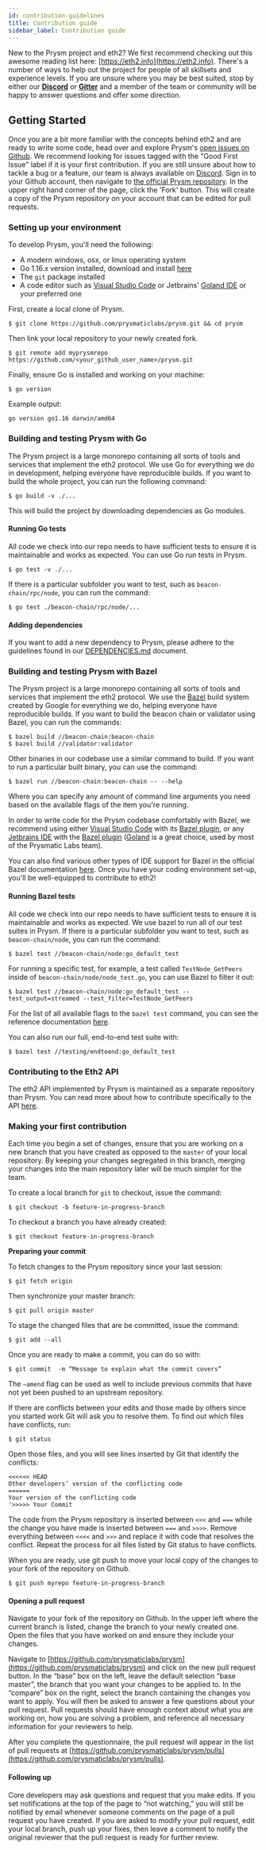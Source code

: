 ```yaml
---
id: contribution-guidelines
title: Contribution guide
sidebar_label: Contribution guide
---
```


New to the Prysm project and eth2? We first recommend checking out this awesome reading list here: [https://eth2.info](https://eth2.info). There's a number of ways to help out the project for people of all skillsets and experience levels. If you are unsure where you may be best suited, stop by either our [**Discord**](https://discord.gg/prysmaticlabs) or [**Gitter**](https://gitter.im/prysmaticlabs/geth-sharding?utm_source=badge&utm_medium=badge&utm_campaign=pr-badge) and a member of the team or community will be happy to answer questions and offer some direction.

## Getting Started

Once you are a bit more familiar with the concepts behind eth2 and are ready to write some code, head over and explore Prysm's [open issues on Github](https://github.com/prysmaticlabs/prysm/issues). We recommend looking for issues tagged with the "Good First Issue" label if it is your first contribution. If you are still unsure about how to tackle a bug or a feature, our team is always available on [Discord](https://discord.gg/KSA7rPr). Sign in to your Github account, then navigate to [the official Prysm repository](https://github.com/prysmaticlabs/prysm/). In the upper right hand corner of the page, click the 'Fork' button. This will create a copy of the Prysm repository on your account that can be edited for pull requests.

### Setting up your environment

To develop Prysm, you'll need the following:

- A modern windows, osx, or linux operating system
- Go 1.16.x version installed, download and install [here](https://golang.org/dl/)
- The `git` package installed
- A code editor such as [Visual Studio Code](https://code.visualstudio.com/download) or Jetbrains' [Goland IDE](https://www.jetbrains.com/go/) or your preferred one

First, create a local clone of Prysm.

```text
$ git clone https://github.com/prysmaticlabs/prysm.git && cd prysm
```

Then link your local repository to your newly created fork.

```text
$ git remote add myprysmrepo https://github.com/<your_github_user_name>/prysm.git
```

Finally, ensure Go is installed and working on your machine:

```text
$ go version
```

Example output:
```text
go version go1.16 darwin/amd64
```

### Building and testing Prysm with Go

The Prysm project is a large monorepo containing all sorts of tools and services that implement the eth2 protocol. We use Go for everything we do in development, helping everyone have reproducible builds. If you want to build the whole project, you can run the following command:

```text
$ go build -v ./...
```

This will build the project by downloading dependencies as Go modules.

#### Running Go tests

All code we check into our repo needs to have sufficient tests to ensure it is maintainable and works as expected. You can use Go run tests in Prysm. 

```text
$ go test -v ./...
```

If there is a particular subfolder you want to test, such as `beacon-chain/rpc/node`, you can run the command:

```text
$ go test ./beacon-chain/rpc/node/...
```

#### Adding dependencies

If you want to add a new dependency to Prysm, please adhere to the guidelines found in our [DEPENDENCIES.md](https://github.com/prysmaticlabs/prysm/blob/master/DEPENDENCIES.md) document.

### Building and testing Prysm with Bazel

The Prysm project is a large monorepo containing all sorts of tools and services that implement the eth2 protocol. We use the [Bazel](https://bazel.build) build system created by Google for everything we do, helping everyone have reproducible builds. If you want to build the beacon chain or validator using Bazel, you can run the commands:

```text
$ bazel build //beacon-chain:beacon-chain
$ bazel build //validator:validator
```

Other binaries in our codebase use a similar command to build. If you want to run a particular built binary, you can use the command:

```
$ bazel run //beacon-chain:beacon-chain -- --help
```

Where you can specify any amount of command line arguments you need based on the available flags of the item you're running.

In order to write code for the Prysm codebase comfortably with Bazel, we recommend using either [Visual Studio Code](https://code.visualstudio.com/download) with its [Bazel plugin](https://marketplace.visualstudio.com/items?itemName=BazelBuild.vscode-bazel), or any [Jetbrains IDE](https://www.jetbrains.com/) with the [Bazel plugin](https://plugins.jetbrains.com/plugin/8609-bazel) ([Goland](https://www.jetbrains.com/go/) is a great choice, used by most of the Prysmatic Labs team). 

You can also find various other types of IDE support for Bazel in the official Bazel documentation [here](https://docs.bazel.build/versions/master/ide.html). Once you have your coding environment set-up, you'll be well-equipped to contribute to eth2!

#### Running Bazel tests

All code we check into our repo needs to have sufficient tests to ensure it is maintainable and works as expected. We use bazel to run all of our test suites in Prysm. If there is a particular subfolder you want to test, such as `beacon-chain/node`, you can run the command:

```text
$ bazel test //beacon-chain/node:go_default_test
```

For running a specific test, for example, a test called `TestNode_GetPeers` inside of `beacon-chain/node/node_test.go`, you can use Bazel to filter it out:

```text
$ bazel test //beacon-chain/node:go_default_test --test_output=streamed --test_filter=TestNode_GetPeers
```

For the list of all available flags to the `bazel test` command, you can see the reference documentation [here](https://docs.bazel.build/versions/master/command-line-reference.html#test).

You can also run our full, end-to-end test suite with:

```text
$ bazel test //testing/endtoend:go_default_test
```

### Contributing to the Eth2 API

The eth2 API implemented by Prysm is maintained as a separate repository than Prysm. You can read more about how to contribute specifically to the API [here](/docs/how-prysm-works/prysm-public-api#contributing).

### Making your first contribution

Each time you begin a set of changes, ensure that you are working on a new branch that you have created as opposed to the `master` of your local repository. By keeping your changes segregated in this branch, merging your changes into the main repository later will be much simpler for the team.

To create a local branch for `git` to checkout, issue the command:

```text
$ git checkout -b feature-in-progress-branch
```

To checkout a branch you have already created:

```text
$ git checkout feature-in-progress-branch
```

**Preparing your commit**

To fetch changes to the Prysm repository since your last session:

```text
$ git fetch origin
```

Then synchronize your master branch:

```text
$ git pull origin master
```

To stage the changed files that are be committed, issue the command:

```text
$ git add --all
```

Once you are ready to make a commit, you can do so with:

```text
$ git commit  -m “Message to explain what the commit covers”
```

The `–amend` flag can be used as well to include previous commits that have not yet been pushed to an upstream repository.

If there are conflicts between your edits and those made by others since you started work Git will ask you to resolve them. To find out which files have conflicts, run:

```text
$ git status
```

Open those files, and you will see lines inserted by Git that identify the conflicts:

```text
<<<<<< HEAD
Other developers’ version of the conflicting code
======
Your version of the conflicting code
'>>>>> Your Commit
```

The code from the Prysm repository is inserted between `<<<` and `===` while the change you have made is inserted between `===` and `>>>>`. Remove everything between `<<<<` and `>>>` and replace it with code that resolves the conflict. Repeat the process for all files listed by Git status to have conflicts.

When you are ready, use git push to move your local copy of the changes to your fork of the repository on Github.

```text
$ git push myrepo feature-in-progress-branch
```

#### Opening a pull request

Navigate to your fork of the repository on Github. In the upper left where the current branch is listed, change the branch to your newly created one. Open the files that you have worked on and ensure they include your changes.

Navigate to [https://github.com/prysmaticlabs/prysm](https://github.com/prysmaticlabs/prysm) and click on the new pull request button. In the “base” box on the left, leave the default selection “base master”, the branch that you want your changes to be applied to. In the “compare” box on the right, select the branch containing the changes you want to apply. You will then be asked to answer a few questions about your pull request. Pull requests should have enough context about what you are working on, how you are solving a problem, and reference all necessary information for your reviewers to help.

After you complete the questionnaire, the pull request will appear in the list of pull requests at [https://github.com/prysmaticlabs/prysm/pulls](https://github.com/prysmaticlabs/prysm/pulls).

#### Following up

Core developers may ask questions and request that you make edits. If you set notifications at the top of the page to “not watching,” you will still be notified by email whenever someone comments on the page of a pull request you have created. If you are asked to modify your pull request, edit your local branch, push up your fixes, then leave a comment to notify the original reviewer that the pull request is ready for further review.
